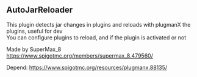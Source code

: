 AutoJarReloader
---

This plugin detects jar changes in plugins and reloads with plugmanX the plugins, useful for dev  
You can configure plugins to reload, and if the plugin is activated or not

Made by SuperMax_8 https://www.spigotmc.org/members/supermax_8.479560/

Depend: https://www.spigotmc.org/resources/plugmanx.88135/